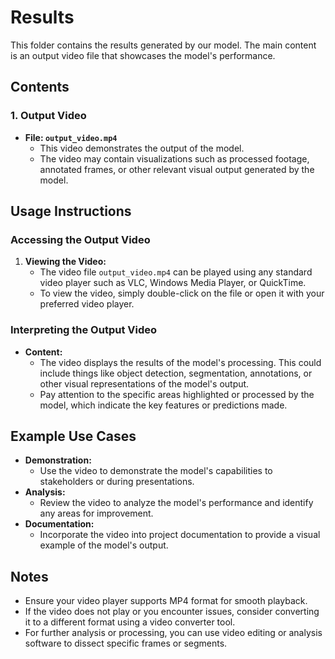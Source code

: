 # Results

This folder contains the results generated by our model. The main content is an output video file that showcases the model's performance.

## Contents

### 1. Output Video

- **File: `output_video.mp4`**
  - This video demonstrates the output of the model.
  - The video may contain visualizations such as processed footage, annotated frames, or other relevant visual output generated by the model.

## Usage Instructions

### Accessing the Output Video

1. **Viewing the Video:**
   - The video file `output_video.mp4` can be played using any standard video player such as VLC, Windows Media Player, or QuickTime.
   - To view the video, simply double-click on the file or open it with your preferred video player.

### Interpreting the Output Video

- **Content:**
  - The video displays the results of the model's processing. This could include things like object detection, segmentation, annotations, or other visual representations of the model's output.
  - Pay attention to the specific areas highlighted or processed by the model, which indicate the key features or predictions made.

## Example Use Cases

- **Demonstration:**
  - Use the video to demonstrate the model's capabilities to stakeholders or during presentations.
- **Analysis:**
  - Review the video to analyze the model's performance and identify any areas for improvement.
- **Documentation:**
  - Incorporate the video into project documentation to provide a visual example of the model's output.

## Notes

- Ensure your video player supports MP4 format for smooth playback.
- If the video does not play or you encounter issues, consider converting it to a different format using a video converter tool.
- For further analysis or processing, you can use video editing or analysis software to dissect specific frames or segments.


